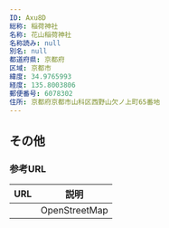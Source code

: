 ```yaml
---
ID: Axu8D
総称: 稲荷神社
名称: 花山稲荷神社
名称読み: null
別名: null
都道府県: 京都府
区域: 京都市
緯度: 34.9765993
経度: 135.8003806
郵便番号: 6078302
住所: 京都府京都市山科区西野山欠ノ上町65番地
---
```


## その他

### 参考URL

| URL | 説明          |
| --- | ------------- |
|     | OpenStreetMap |

